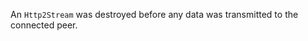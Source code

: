 
An `Http2Stream` was destroyed before any data was transmitted to the connected
peer.

<a id="ERR_HTTP2_STREAM_ERROR"></a>
